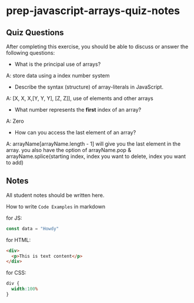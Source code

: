 # prep-javascript-arrays-quiz-notes



## Quiz Questions

After completing this exercise, you should be able to discuss or answer the following questions:

- What is the principal use of arrays?

A: store data using a index number system

- Describe the syntax (structure) of array-literals in JavaScript.

A: [X, X, X,[Y, Y, Y], [Z, Z]], use of elements and other arrays

- What number represents the **first** index of an array?

A: Zero

- How can you access the last element of an array?

A: arrayName[arrayName.length - 1] will give you the last element in the array.
you also have the option of arrayName.pop
& arrayName.splice(starting index, index you want to delete, index you want to add)

## Notes

All student notes should be written here.


How to write `Code Examples` in markdown

for JS:
```javascript
const data = "Howdy"
```

for HTML:
```html
<div>
  <p>This is text content</p>
</div>
```

for CSS:
```css
div {
  width:100%
}
```
